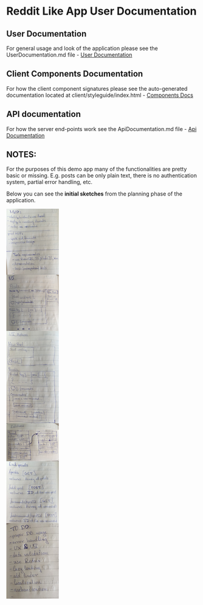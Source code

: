 # Reddit Like App User Documentation


## User Documentation

For general usage and look of the application please see the UserDocumentation.md file - [User Documentation](./UserDocumentation.md)


## Client Components Documentation

For how the client component signatures please see the auto-generated documentation located at client/styleguide/index.html - [Components Docs](../styleguide/index.html)


## API documentation

For how the server end-points work see the ApiDocumentation.md file - [Api Documentation](./ApiDocumentation.md)


## NOTES:

For the purposes of this demo app many of the functionalities are pretty basic or missing. E.g. posts can be only plain text, there is no authentication system, partial error handling, etc.

Below you can see the **initial sketches** from the planning phase of the application.

![sketches](./images/6.jpg)